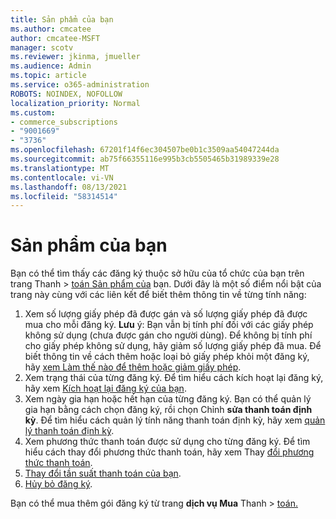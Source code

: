 ```yaml
---
title: Sản phẩm của bạn
ms.author: cmcatee
author: cmcatee-MSFT
manager: scotv
ms.reviewer: jkinma, jmueller
ms.audience: Admin
ms.topic: article
ms.service: o365-administration
ROBOTS: NOINDEX, NOFOLLOW
localization_priority: Normal
ms.custom:
- commerce_subscriptions
- "9001669"
- "3736"
ms.openlocfilehash: 67201f14f6ec304507be0b1c3509aa54047244da
ms.sourcegitcommit: ab75f66355116e995b3cb5505465b31989339e28
ms.translationtype: MT
ms.contentlocale: vi-VN
ms.lasthandoff: 08/13/2021
ms.locfileid: "58314514"
---
```

# <a name="your-products"></a>Sản phẩm của bạn

Bạn có thể tìm thấy các đăng ký thuộc sở hữu của tổ chức của bạn trên trang Thanh  >  [toán Sản phẩm của](https://go.microsoft.com/fwlink/p/?linkid=842054) bạn. Dưới đây là một số điểm nổi bật của trang này cùng với các liên kết để biết thêm thông tin về từng tính năng:

1. Xem số lượng giấy phép đã được gán và số lượng giấy phép đã được mua cho mỗi đăng ký.
    **Lưu** ý: Bạn vẫn bị tính phí đối với các giấy phép không sử dụng (chưa được gán cho người dùng). Để không bị tính phí cho giấy phép không sử dụng, hãy giảm số lượng giấy phép đã mua. Để biết thông tin về cách thêm hoặc loại bỏ giấy phép khỏi một đăng ký, hãy [xem Làm thế nào để thêm hoặc giảm giấy phép](https://docs.microsoft.com/alchemyinsights/how-to-add-or-reduce-licenses).
2. Xem trạng thái của từng đăng ký. Để tìm hiểu cách kích hoạt lại đăng ký, hãy xem [Kích hoạt lại đăng ký của bạn](reactivate-your-subscription.md).
3. Xem ngày gia hạn hoặc hết hạn của từng đăng ký. Bạn có thể quản lý gia hạn bằng cách chọn đăng ký, rồi chọn Chỉnh **sửa thanh toán định kỳ**. Để tìm hiểu cách quản lý tính năng thanh toán định kỳ, hãy xem [quản lý thanh toán định kỳ](manage-auto-renewal.md).
4. Xem phương thức thanh toán được sử dụng cho từng đăng ký. Để tìm hiểu cách thay đổi phương thức thanh toán, hãy xem Thay [đổi phương thức thanh toán](change-payment-method.md).
5. [Thay đổi tần suất thanh toán của bạn](change-how-often-you-pay.md).
6. [Hủy bỏ đăng ký](https://go.microsoft.com/fwlink/?linkid=2119113).

Bạn có thể mua thêm gói đăng ký từ trang **dịch vụ Mua** Thanh  >  [toán.](https://go.microsoft.com/fwlink/p/?linkid=868433)
